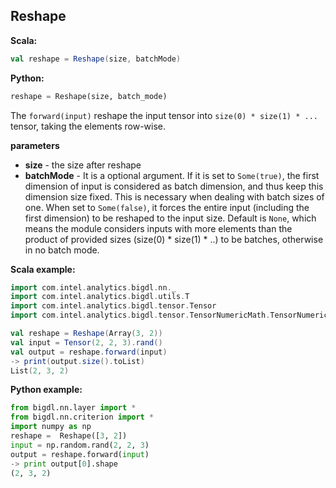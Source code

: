 ## Reshape ##

**Scala:**
```scala
val reshape = Reshape(size, batchMode)
```
**Python:**
```python
reshape = Reshape(size, batch_mode)
```

The `forward(input)` reshape the input tensor into `size(0) * size(1) * ...` tensor,
taking the elements row-wise.

**parameters**
* **size** - the size after reshape
* **batchMode** - It is a optional argument. If it is set to `Some(true)`,
                  the first dimension of input is considered as batch dimension,
                  and thus keep this dimension size fixed. This is necessary
                  when dealing with batch sizes of one. When set to `Some(false)`,
                  it forces the entire input (including the first dimension) to be reshaped
                  to the input size. Default is `None`, which means the module considers
                  inputs with more elements than the product of provided sizes (size(0) *
                  size(1) * ..) to be batches, otherwise in no batch mode.

**Scala example:**
```scala
import com.intel.analytics.bigdl.nn._
import com.intel.analytics.bigdl.utils.T
import com.intel.analytics.bigdl.tensor.Tensor
import com.intel.analytics.bigdl.tensor.TensorNumericMath.TensorNumeric.NumericFloat

val reshape = Reshape(Array(3, 2))
val input = Tensor(2, 2, 3).rand()
val output = reshape.forward(input)
-> print(output.size().toList)      
List(2, 3, 2)
```

**Python example:**
```python
from bigdl.nn.layer import *
from bigdl.nn.criterion import *
import numpy as np
reshape =  Reshape([3, 2])
input = np.random.rand(2, 2, 3)
output = reshape.forward(input)
-> print output[0].shape
(2, 3, 2)
```
